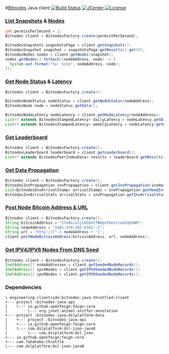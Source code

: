 #[Bitnodes](https://bitnodes.21.co/api/) Java client [![Build Status](https://travis-ci.org/client-side/bitnodes-java-client.svg?branch=master)](https://travis-ci.org/client-side/bitnodes-java-client) [![JCenter](https://api.bintray.com/packages/client-side/libs/bitnodes-java-client/images/download.svg) ](https://bintray.com/client-side/libs/bitnodes-java-client/_latestVersion) [![License](http://img.shields.io/badge/license-Apache--2-blue.svg?style=flat) ](http://www.apache.org/licenses/LICENSE-2.0)

### [List Snapshots](https://bitnodes.21.co/api/#list-snapshots) & [Nodes](https://bitnodes.21.co/api/#list-nodes)
```java
int permistPerSecond = 2;
Bitnodes client = BitnodesFactory.create(permistPerSecond);

BitnodesSnapshots snapshotsPage = client.getSnapshots();
BitnodesSnapshot snapshot = snapshotsPage.getResults().get(0);
BitnodesNodes nodes = client.getNodes(snapshot);
nodes.getNodes().forEach((nodeAddress, node) -> {
  System.out.format("%s: %s%n", nodeAddress, node);
});
```

### [Get Node Status](https://bitnodes.21.co/api/#node-status) & [Latency](https://bitnodes.21.co/api/#node-latency)
```java
Bitnodes client = BitnodesFactory.create();

BitnodesNodeStatus nodeStatus = client.getNodeStatus(nodeAddress);
BitnodesNode node = nodeStatus.getData();

BitnodesNodeLatency nodeLatency = client.getNodeLatency(nodeAddress);
List<? extends BitnodesStampedLatency> dailyLatency = nodeLatency.getDailyLatency();
List<? extends BitnodesStampedLatency> weeklyLatency = nodeLatency.getWeeklyLatency();
```

### [Get Leaderboard](https://bitnodes.21.co/api/#leaderboard)
```java
Bitnodes client = BitnodesFactory.create();
BitnodesLeaderboard leaderboard = client.getLeaderboard();
List<? extends BitnodesPeerIndexData> results = leaderboard.getResults();
```

### [Get Data Propagation](https://bitnodes.21.co/api/#data-propagation)
```java
Bitnodes client = BitnodesFactory.create();
BitnodesInvPropagation invPropagation = client.getInvPropagation(invHash);
List<BitnodesInvArrivalStamp> arrivalStamps = invPropagation.getHeadInvArrival();
BitnodesInvArrivalStats arrivalStats = invPropagation.getInvArrivalStats();
```

### [Post Node Bitcoin Address & URL](https://bitnodes.21.co/api/#node-bitcoin-address)
```java
Bitnodes client = BitnodesFactory.create();
String bitcoinAddress = "17vWico7jLKQoXtfWHpvEhHzzremZqQnNM";
String nodeAddress = "2a01:4f8:202:81b1::2";
String url = "http://[" + nodeAddress + ']';
client.postNodeBitcoinAddress(bitcoinAddress, url, nodeAddress);
```

### [Get IPV4/IPV6 Nodes From DNS Seed](https://bitnodes.21.co/api/#dns-seeder)
```java
Bitnodes client = BitnodesFactory.create();
InetAddress[] nodeAddresses = client.getSeededNodeRecords();
InetAddress[] ipv4Nodes = client.getIPV4SeededNodeRecords();
InetAddress[] ipv6Nodes = client.getIPV6SeededNodeRecords();
```

### Dependencies

```
\ engineering.clientside:bitnodes-java-throttled-client
+--- project :bitnodes-java-api
|    \--- io.github.openfeign:feign-core
|         \--- org.jvnet:animal-sniffer-annotation
+--- project :bitnodes-java-dslplatform-data
|    +--- project :bitnodes-java-api 
|    +--- io.github.openfeign:feign-core 
|    \--- com.dslplatform:dsl-json-java8 
|         \--- com.dslplatform:dsl-json 
+--- io.github.openfeign:feign-core 
+--- com.fabahaba:throttle
\--- com.dslplatform:dsl-json-java8 
```
